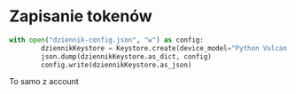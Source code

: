 # Zapisanie tokenów
```py
with open("dziennik-config.json", "w") as config: 
        dziennikKeystore = Keystore.create(device_model="Python Vulcan API")
        json.dump(dziennikKeystore.as_dict, config)
        config.write(dziennikKeystore.as_json)
```
To samo z account